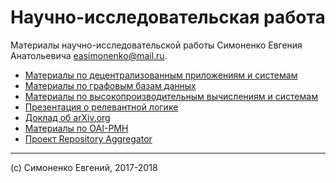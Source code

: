 # Научно-исследовательская работа

Материалы научно-исследовательской работы Симоненко Евгения Анатольевича
<easimonenko@mail.ru>.

- [Материалы по децентрализованным приложениям и системам](./decentralized-applications-and-systems)
- [Материалы по графовым базам данных](./graph-databases)
- [Материалы по высокопроизводительным вычислениям и системам](./high-performance-systems)
- [Презентация о релевантной логике](./relevance-logic-presentation)
- [Доклад об arXiv.org](./arxiv.org-presentation)
- [Материалы по OAI-PMH](./oai-pmh-materials)
- [Проект Repository Aggregator](./repository-aggregator)

---

(c) Симоненко Евгений, 2017-2018
